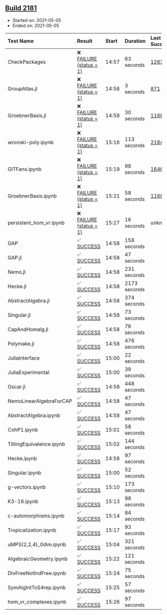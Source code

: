 ## [Build 2181](https://oscarci.mathematik.uni-kl.de/job/oscar-stable/2181/)

* Started on: 2021-05-05
* Ended on: 2021-05-05

| Test Name    | Result | Start | Duration | Last Success | First Failure |
|:-------------|:-------|:------|:---------|:-------------|:--------------|
| CheckPackages | ❌ [FAILURE (status = 1)](https://oscarci.mathematik.uni-kl.de/job/oscar-stable/2181/artifact/logs/build-2181/CheckPackages.log) | 14:57 | 63 seconds | [1263](https://oscarci.mathematik.uni-kl.de/job/oscar-stable/1263/) | [1264](https://oscarci.mathematik.uni-kl.de/job/oscar-stable/1264/) |
| GroupAtlas.jl | ❌ [FAILURE (status = 1)](https://oscarci.mathematik.uni-kl.de/job/oscar-stable/2181/artifact/logs/build-2181/GroupAtlas.jl.log) | 14:58 | 3 seconds | [871](https://oscarci.mathematik.uni-kl.de/job/oscar-stable/871/) | [872](https://oscarci.mathematik.uni-kl.de/job/oscar-stable/872/) |
| GroebnerBasis.jl | ❌ [FAILURE (status = 1)](https://oscarci.mathematik.uni-kl.de/job/oscar-stable/2181/artifact/logs/build-2181/GroebnerBasis.jl.log) | 14:58 | 30 seconds | [1168](https://oscarci.mathematik.uni-kl.de/job/oscar-stable/1168/) | [1169](https://oscarci.mathematik.uni-kl.de/job/oscar-stable/1169/) |
| wronski-poly.ipynb | ❌ [FAILURE (status = 1)](https://oscarci.mathematik.uni-kl.de/job/oscar-stable/2181/artifact/logs/build-2181/wronski-poly.ipynb.log) | 15:16 | 113 seconds | [2164](https://oscarci.mathematik.uni-kl.de/job/oscar-stable/2164/) | [2165](https://oscarci.mathematik.uni-kl.de/job/oscar-stable/2165/) |
| GITFans.ipynb | ❌ [FAILURE (status = 1)](https://oscarci.mathematik.uni-kl.de/job/oscar-stable/2181/artifact/logs/build-2181/GITFans.ipynb.log) | 15:19 | 98 seconds | [1646](https://oscarci.mathematik.uni-kl.de/job/oscar-stable/1646/) | [1647](https://oscarci.mathematik.uni-kl.de/job/oscar-stable/1647/) |
| GroebnerBasis.ipynb | ❌ [FAILURE (status = 1)](https://oscarci.mathematik.uni-kl.de/job/oscar-stable/2181/artifact/logs/build-2181/GroebnerBasis.ipynb.log) | 15:21 | 58 seconds | [1168](https://oscarci.mathematik.uni-kl.de/job/oscar-stable/1168/) | [1169](https://oscarci.mathematik.uni-kl.de/job/oscar-stable/1169/) |
| persistent_hom_vr.ipynb | ❌ [FAILURE (status = 1)](https://oscarci.mathematik.uni-kl.de/job/oscar-stable/2181/artifact/logs/build-2181/persistent_hom_vr.ipynb.log) | 15:27 | 16 seconds | unknown | unknown |
| GAP | ✅ [SUCCESS](https://oscarci.mathematik.uni-kl.de/job/oscar-stable/2181/artifact/logs/build-2181/GAP.log) | 14:58 | 158 seconds |  |  |
| GAP.jl | ✅ [SUCCESS](https://oscarci.mathematik.uni-kl.de/job/oscar-stable/2181/artifact/logs/build-2181/GAP.jl.log) | 14:58 | 47 seconds |  |  |
| Nemo.jl | ✅ [SUCCESS](https://oscarci.mathematik.uni-kl.de/job/oscar-stable/2181/artifact/logs/build-2181/Nemo.jl.log) | 14:58 | 231 seconds |  |  |
| Hecke.jl | ✅ [SUCCESS](https://oscarci.mathematik.uni-kl.de/job/oscar-stable/2181/artifact/logs/build-2181/Hecke.jl.log) | 14:58 | 2173 seconds |  |  |
| AbstractAlgebra.jl | ✅ [SUCCESS](https://oscarci.mathematik.uni-kl.de/job/oscar-stable/2181/artifact/logs/build-2181/AbstractAlgebra.jl.log) | 14:58 | 374 seconds |  |  |
| Singular.jl | ✅ [SUCCESS](https://oscarci.mathematik.uni-kl.de/job/oscar-stable/2181/artifact/logs/build-2181/Singular.jl.log) | 14:58 | 73 seconds |  |  |
| CapAndHomalg.jl | ✅ [SUCCESS](https://oscarci.mathematik.uni-kl.de/job/oscar-stable/2181/artifact/logs/build-2181/CapAndHomalg.jl.log) | 14:58 | 76 seconds |  |  |
| Polymake.jl | ✅ [SUCCESS](https://oscarci.mathematik.uni-kl.de/job/oscar-stable/2181/artifact/logs/build-2181/Polymake.jl.log) | 14:58 | 476 seconds |  |  |
| JuliaInterface | ✅ [SUCCESS](https://oscarci.mathematik.uni-kl.de/job/oscar-stable/2181/artifact/logs/build-2181/JuliaInterface.log) | 15:00 | 22 seconds |  |  |
| JuliaExperimental | ✅ [SUCCESS](https://oscarci.mathematik.uni-kl.de/job/oscar-stable/2181/artifact/logs/build-2181/JuliaExperimental.log) | 15:00 | 39 seconds |  |  |
| Oscar.jl | ✅ [SUCCESS](https://oscarci.mathematik.uni-kl.de/job/oscar-stable/2181/artifact/logs/build-2181/Oscar.jl.log) | 14:58 | 448 seconds |  |  |
| NemoLinearAlgebraForCAP | ✅ [SUCCESS](https://oscarci.mathematik.uni-kl.de/job/oscar-stable/2181/artifact/logs/build-2181/NemoLinearAlgebraForCAP.log) | 14:58 | 47 seconds |  |  |
| AbstractAlgebra.ipynb | ✅ [SUCCESS](https://oscarci.mathematik.uni-kl.de/job/oscar-stable/2181/artifact/logs/build-2181/AbstractAlgebra.ipynb.log) | 14:58 | 47 seconds |  |  |
| CohP1.ipynb | ✅ [SUCCESS](https://oscarci.mathematik.uni-kl.de/job/oscar-stable/2181/artifact/logs/build-2181/CohP1.ipynb.log) | 15:01 | 58 seconds |  |  |
| TiltingEquivalence.ipynb | ✅ [SUCCESS](https://oscarci.mathematik.uni-kl.de/job/oscar-stable/2181/artifact/logs/build-2181/TiltingEquivalence.ipynb.log) | 15:02 | 144 seconds |  |  |
| Hecke.ipynb | ✅ [SUCCESS](https://oscarci.mathematik.uni-kl.de/job/oscar-stable/2181/artifact/logs/build-2181/Hecke.ipynb.log) | 14:58 | 97 seconds |  |  |
| Singular.ipynb | ✅ [SUCCESS](https://oscarci.mathematik.uni-kl.de/job/oscar-stable/2181/artifact/logs/build-2181/Singular.ipynb.log) | 15:00 | 52 seconds |  |  |
| g-vectors.ipynb | ✅ [SUCCESS](https://oscarci.mathematik.uni-kl.de/job/oscar-stable/2181/artifact/logs/build-2181/g-vectors.ipynb.log) | 15:10 | 173 seconds |  |  |
| K3-16.ipynb | ✅ [SUCCESS](https://oscarci.mathematik.uni-kl.de/job/oscar-stable/2181/artifact/logs/build-2181/K3-16.ipynb.log) | 15:13 | 98 seconds |  |  |
| c-automorphisms.ipynb | ✅ [SUCCESS](https://oscarci.mathematik.uni-kl.de/job/oscar-stable/2181/artifact/logs/build-2181/c-automorphisms.ipynb.log) | 15:14 | 84 seconds |  |  |
| Tropicalization.ipynb | ✅ [SUCCESS](https://oscarci.mathematik.uni-kl.de/job/oscar-stable/2181/artifact/logs/build-2181/Tropicalization.ipynb.log) | 15:17 | 93 seconds |  |  |
| uMPS(2,2,4)_0dim.ipynb | ✅ [SUCCESS](https://oscarci.mathematik.uni-kl.de/job/oscar-stable/2181/artifact/logs/build-2181/uMPS-2-2-4-_0dim.ipynb.log) | 15:04 | 321 seconds |  |  |
| AlgebraicGeometry.ipynb | ✅ [SUCCESS](https://oscarci.mathematik.uni-kl.de/job/oscar-stable/2181/artifact/logs/build-2181/AlgebraicGeometry.ipynb.log) | 15:22 | 121 seconds |  |  |
| DivFreeNotIndFree.ipynb | ✅ [SUCCESS](https://oscarci.mathematik.uni-kl.de/job/oscar-stable/2181/artifact/logs/build-2181/DivFreeNotIndFree.ipynb.log) | 15:24 | 75 seconds |  |  |
| SymAlgIntToS4rep.ipynb | ✅ [SUCCESS](https://oscarci.mathematik.uni-kl.de/job/oscar-stable/2181/artifact/logs/build-2181/SymAlgIntToS4rep.ipynb.log) | 15:25 | 57 seconds |  |  |
| hom_vr_complexes.ipynb | ✅ [SUCCESS](https://oscarci.mathematik.uni-kl.de/job/oscar-stable/2181/artifact/logs/build-2181/hom_vr_complexes.ipynb.log) | 15:26 | 97 seconds |  |  |

